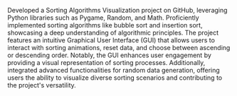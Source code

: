 Developed a Sorting Algorithms Visualization project on GitHub, leveraging Python libraries such as Pygame, Random, and Math.
Proficiently implemented sorting algorithms like bubble sort and insertion sort, showcasing a deep understanding of algorithmic principles.
The project features an intuitive Graphical User Interface (GUI) that allows users to interact with sorting animations, reset data, and choose between ascending or descending order. 
Notably, the GUI enhances user engagement by providing a visual representation of sorting processes.
Additionally, integrated advanced functionalities for random data generation, offering users the ability to visualize diverse sorting scenarios and contributing to the project's versatility. 
